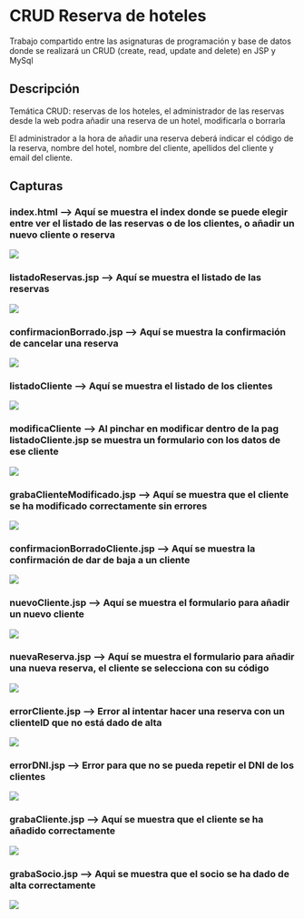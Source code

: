 ﻿# CRUD Reserva de hoteles
Trabajo compartido entre las asignaturas de programación y base de datos donde se realizará un CRUD (create, read, update and delete) en JSP y MySql
## Descripción
Temática CRUD: reservas de los hoteles, el administrador de las reservas desde la web podra añadir una reserva de un hotel, modificarla o borrarla

El administrador a la hora de añadir una reserva deberá indicar el código de la reserva, nombre del hotel, nombre del cliente, apellidos del cliente y email del cliente.

## Capturas

### index.html --> Aquí se muestra el index donde se puede elegir entre ver el listado de las reservas o de los clientes, o añadir un nuevo cliente o reserva
<img src="img/1.png">

### listadoReservas.jsp --> Aquí se muestra el listado de las reservas
<img src="img/2.png">

### confirmacionBorrado.jsp --> Aquí se muestra la confirmación de cancelar una reserva
<img src="img/3.png">

### listadoCliente --> Aquí se muestra el listado de los clientes
<img src="img/4.png">

### modificaCliente --> Al pinchar en modificar dentro de la pag listadoCliente.jsp se muestra un formulario con los datos de ese cliente
<img src="img/5.png">

### grabaClienteModificado.jsp --> Aquí se muestra que el cliente se ha modificado correctamente sin errores
<img src="img/6.png">

### confirmacionBorradoCliente.jsp --> Aquí se muestra la confirmación de dar de baja a un cliente
<img src="img/7.png">

### nuevoCliente.jsp --> Aquí se muestra el formulario para añadir un nuevo cliente
<img src="img/9.png">

### nuevaReserva.jsp --> Aquí se muestra el formulario para añadir una nueva reserva, el cliente se selecciona con su código
<img src="img/8.png">

### errorCliente.jsp --> Error al intentar hacer una reserva con un clienteID que no está dado de alta
<img src="img/14.png">

### errorDNI.jsp --> Error para que no se pueda repetir el DNI de los clientes
<img src="img/10.png">

### grabaCliente.jsp --> Aquí se muestra que el cliente se ha añadido correctamente
<img src="img/11.png">

### grabaSocio.jsp --> Aqui se muestra que el socio se ha dado de alta correctamente
<img src="img/12.png">
